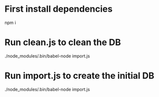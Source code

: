 # First install dependencies

npm i

# Run clean.js to clean the DB

./node_modules/.bin/babel-node import.js

# Run import.js to create the initial DB

./node_modules/.bin/babel-node import.js
